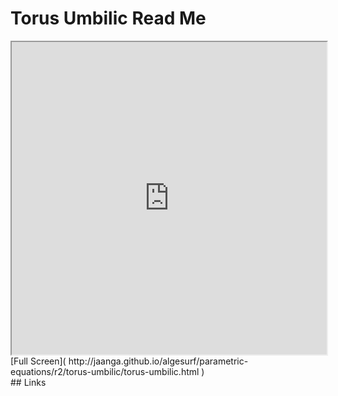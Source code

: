 Torus Umbilic Read Me
===

<iframe src='http://jaanga.github.io/algesurf/parametric-equations/r2/torus-umbilic/torus-umbilic.html' width=100% height=500px >
There is an `iframe` here. It is not visible when viewed on github.com/algesurf. To view, please see 'Project Links' below.
</iframe>
[Full Screen]( http://jaanga.github.io/algesurf/parametric-equations/r2/torus-umbilic/torus-umbilic.html )
<br>
## Links 
<http://www.3d-meier.de/tut3/Seite61.html>  
